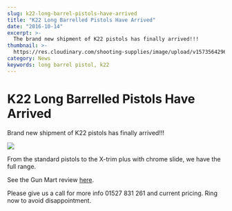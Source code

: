```yaml
---
slug: k22-long-barrel-pistols-have-arrived
title: "K22 Long Barrelled Pistols Have Arrived"
date: "2016-10-14"
excerpt: >-
  The brand new shipment of K22 pistols has finally arrived!!!
thumbnail: >-
  https://res.cloudinary.com/shooting-supplies/image/upload/v1573564296/k22_GP_std_utmjub_viogds-1_uxynal.jpg
category: News
keywords: long barrel pistol, k22
---
```


# **K22 Long Barrelled Pistols Have Arrived**

Brand new shipment of K22 pistols has finally arrived!!!

![](https://res.cloudinary.com/shooting-supplies/image/upload/v1573564296/k22_GP_std_utmjub_viogds-1_uxynal.jpg)

From the standard pistols to the X-trim plus with chrome slide, we have the full range.

See the Gun Mart review [here](https://www.gunmart.net/gun-reviews/firearms/pistols/grand-power-k22-x-trim-plus).

Please give us a call for more info 01527 831 261 and current pricing. Ring now to avoid disappointment.

